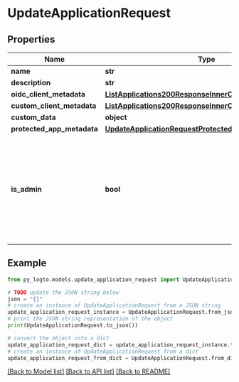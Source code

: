 # UpdateApplicationRequest


## Properties

Name | Type | Description | Notes
------------ | ------------- | ------------- | -------------
**name** | **str** |  | [optional] 
**description** | **str** |  | [optional] 
**oidc_client_metadata** | [**ListApplications200ResponseInnerOidcClientMetadata**](ListApplications200ResponseInnerOidcClientMetadata.md) |  | [optional] 
**custom_client_metadata** | [**ListApplications200ResponseInnerCustomClientMetadata**](ListApplications200ResponseInnerCustomClientMetadata.md) |  | [optional] 
**custom_data** | **object** | arbitrary | [optional] 
**protected_app_metadata** | [**UpdateApplicationRequestProtectedAppMetadata**](UpdateApplicationRequestProtectedAppMetadata.md) |  | [optional] 
**is_admin** | **bool** | Whether the application has admin access. User can enable the admin access for Machine-to-Machine apps. | [optional] 

## Example

```python
from py_logto.models.update_application_request import UpdateApplicationRequest

# TODO update the JSON string below
json = "{}"
# create an instance of UpdateApplicationRequest from a JSON string
update_application_request_instance = UpdateApplicationRequest.from_json(json)
# print the JSON string representation of the object
print(UpdateApplicationRequest.to_json())

# convert the object into a dict
update_application_request_dict = update_application_request_instance.to_dict()
# create an instance of UpdateApplicationRequest from a dict
update_application_request_from_dict = UpdateApplicationRequest.from_dict(update_application_request_dict)
```
[[Back to Model list]](../README.md#documentation-for-models) [[Back to API list]](../README.md#documentation-for-api-endpoints) [[Back to README]](../README.md)


